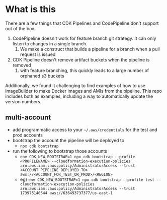 # What is this

There are a few things that CDK Pipelines and CodePipeline don't support out of the box.
1. CodePipeline doesn't work for feature branch git strategy. It can only listen to changes in a single branch.
   1. We make a construct that builds a pipeline for a branch when a pull request is issued
2. CDK Pipeline doesn't remove artifact buckets when the pipeline is removed
   1. with feature branching, this quickly leads to a large number of orphaned s3 buckets

Additionally, we found it challenging to find examples of how to use ImageBuilder to make Docker images and AMIs from the pipeline.
This repo includes both as examples, including a way to automatically update the version numbers.

## multi-account

- add programmatic access to your `~/.aws/credentials` for the test and prod accounts
- bootstrap the account the pipeline will be deployed to
  - `npx cdk bootstrap`
- run the following to bootstrap those accounts
  - `env CDK_NEW_BOOTSTRAP=1 npx cdk bootstrap --profile <PROFILENAME> --cloudformation-execution-policies arn:aws:iam::aws:policy/AdministratorAccess --trust <ACCOUNT_PIPELINE_DEPLOYED_TO> aws://<ACCOUNT_FOR_TEST_OR_PROD>/<REGION>`
  - eg) `env CDK_NEW_BOOTSTRAP=1 npx cdk bootstrap --profile test --cloudformation-execution-policies arn:aws:iam::aws:policy/AdministratorAccess --trust 173975140544 aws://636493737377/us-east-1`